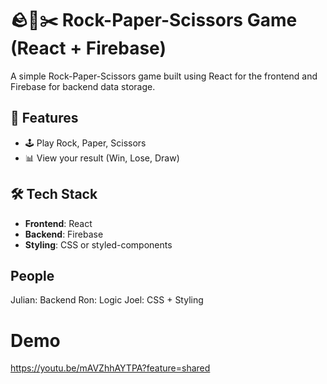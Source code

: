 # 🪨📄✂️ Rock-Paper-Scissors Game (React + Firebase)

A simple Rock-Paper-Scissors game built using React for the frontend and Firebase for backend data storage.

## 🚀 Features

- 🕹️ Play Rock, Paper, Scissors 
- 📊 View your result (Win, Lose, Draw)

## 🛠️ Tech Stack

- **Frontend**: React 
- **Backend**: Firebase 
- **Styling**: CSS or styled-components

## People
Julian: Backend
Ron: Logic
Joel: CSS + Styling

# Demo
https://youtu.be/mAVZhhAYTPA?feature=shared
